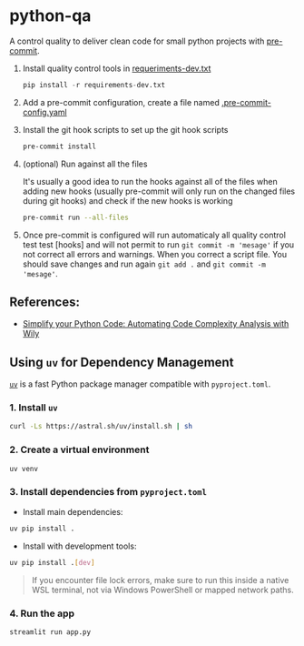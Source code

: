 # python-qa
A control quality to deliver clean code for small python projects with [pre-commit](https://pre-commit.com/#intro).

1. Install quality control tools in [requeriments-dev.txt](https://github.com/beotavalo/python-qa/blob/main/requirements-dev.txt)
   ```python
   pip install -r requirements-dev.txt
   ```
2. Add a pre-commit configuration, create a file named [.pre-commit-config.yaml](https://github.com/beotavalo/python-qa/blob/main/.pre-commit-config.yaml)
3. Install the git hook scripts to set up the git hook scripts

   ```bash
   pre-commit install
   ```
4.  (optional) Run against all the files

    It's usually a good idea to run the hooks against all of the files when adding new hooks (usually pre-commit will only run on the changed files during git hooks) and check if the new hooks is working

    ```bash
    pre-commit run --all-files
    ```
5. Once pre-commit is configured will run automaticaly all quality control test test [hooks] and  will not permit to run ```git commit -m 'mesage'``` if you not correct all errors and warnings. When you correct a script file. You should save changes and run again ```git add .``` and ```git commit -m 'mesage'```.

## References:
- [Simplify your Python Code: Automating Code Complexity Analysis with Wily](https://towardsdatascience.com/simplify-your-python-code-automating-code-complexity-analysis-with-wily-5c1e90c9a485/)

## Using `uv` for Dependency Management

[`uv`](https://github.com/astral-sh/uv) is a fast Python package manager compatible with `pyproject.toml`.

### 1. Install `uv`
```bash
curl -Ls https://astral.sh/uv/install.sh | sh
```

### 2. Create a virtual environment
```bash
uv venv
```

### 3. Install dependencies from `pyproject.toml`
- Install main dependencies:
```bash
uv pip install .
```
- Install with development tools:
```bash
uv pip install .[dev]
```

> If you encounter file lock errors, make sure to run this inside a native WSL terminal, not via Windows PowerShell or mapped network paths.

### 4. Run the app
```bash
streamlit run app.py
```